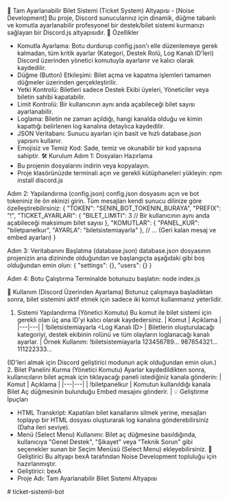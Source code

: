🎫 Tam Ayarlanabilir Bilet Sistemi (Ticket System) Altyapısı - [Noise Development]
Bu proje, Discord sunucularınız için dinamik, düğme tabanlı ve komutla ayarlanabilir profesyonel bir destek/bilet sistemi kurmanızı sağlayan bir Discord.js altyapısıdır.
🌟 Özellikler
 * Komutla Ayarlama: Botu durdurup config.json'ı elle düzenlemeye gerek kalmadan, tüm kritik ayarlar (Kategori, Destek Rolü, Log Kanalı ID'leri) Discord üzerinden yönetici komutuyla ayarlanır ve kalıcı olarak kaydedilir.
 * Düğme (Button) Etkileşimi: Bilet açma ve kapatma işlemleri tamamen düğmeler üzerinden gerçekleştirilir.
 * Yetki Kontrolü: Biletleri sadece Destek Ekibi üyeleri, Yöneticiler veya biletin sahibi kapatabilir.
 * Limit Kontrolü: Bir kullanıcının aynı anda açabileceği bilet sayısı ayarlanabilir.
 * Loglama: Biletin ne zaman açıldığı, hangi kanalda olduğu ve kimin kapattığı belirlenen log kanalına detaylıca kaydedilir.
 * JSON Veritabanı: Sunucu ayarları için basit ve hızlı database.json yapısını kullanır.
 * Emojisiz ve Temiz Kod: Sade, temiz ve okunabilir bir kod yapısına sahiptir.
🛠️ Kurulum
Adım 1: Dosyaları Hazırlama
 * Bu projenin dosyalarını indirin veya kopyalayın.
 * Proje klasörünüzde terminali açın ve gerekli kütüphaneleri yükleyin:
   npm install discord.js

Adım 2: Yapılandırma (config.json)
config.json dosyasını açın ve bot tokeniniz ile ön ekinizi girin. Tüm mesajları kendi sunucu dilinize göre özelleştirebilirsiniz:
{
  "TOKEN": "SENIN_BOT_TOKENIN_BURAYA",
  "PREFIX": "!",
  "TICKET_AYARLARI": {
    "BILET_LIMITI": 3 // Bir kullanıcının aynı anda açabileceği maksimum bilet sayısı
  },
  "KOMUTLAR": {
    "PANEL_KUR": "biletpanelkur",
    "AYARLA": "biletsistemiayarla" 
  },
  // ... (Geri kalan mesaj ve embed ayarları)
}

Adım 3: Veritabanını Başlatma (database.json)
database.json dosyasının projenizin ana dizininde olduğundan ve başlangıçta aşağıdaki gibi boş olduğundan emin olun:
{
  "settings": {},
  "users": {}
}

Adım 4: Botu Çalıştırma
Terminalde botunuzu başlatın:
node index.js

🚀 Kullanım (Discord Üzerinden Ayarlama)
Botunuz çalışmaya başladıktan sonra, bilet sistemini aktif etmek için sadece iki komut kullanmanız yeterlidir.
1. Sistemi Yapılandırma (Yönetici Komutu)
Bu komut ile bilet sistemi için gerekli olan üç ana ID'yi kalıcı olarak kaydedersiniz.
| Komut | Açıklama |
|---|---|
| !biletsistemiayarla <Kategori ID> <Rol ID> <Log Kanalı ID> | Biletlerin oluşturulacağı kategoriyi, destek ekibinin rolünü ve tüm olayların loglanacağı kanalı ayarlar. |
Örnek Kullanım:
!biletsistemiayarla 123456789... 987654321... 111222333...

(ID'leri almak için Discord geliştirici modunun açık olduğundan emin olun.)
2. Bilet Panelini Kurma (Yönetici Komutu)
Ayarlar kaydedildikten sonra, kullanıcıların bilet açmak için tıklayacağı paneli istediğiniz kanala gönderin:
| Komut | Açıklama |
|---|---|
| !biletpanelkur | Komutun kullanıldığı kanala Bilet Aç düğmesinin bulunduğu Embed mesajını gönderir. |
💡 Geliştirme İpuçları
 * HTML Transkript: Kapatılan bilet kanallarını silmek yerine, mesajları toplayıp bir HTML dosyası oluşturarak log kanalına gönderebilirsiniz (Daha ileri seviye).
 * Menü (Select Menu) Kullanımı: Bilet aç düğmesine basıldığında, kullanıcıya "Genel Destek", "Şikayet" veya "Teknik Sorun" gibi seçenekler sunan bir Seçim Menüsü (Select Menu) ekleyebilirsiniz.
👤 Geliştirici
Bu altyapı bexA tarafından Noise Development topluluğu için hazırlanmıştır.
 * Geliştirici: bexA
 * Proje Adı: Tam Ayarlanabilir Bilet Sistemi Altyapısı
<!-- end list --># ticket-sistemli-bot
